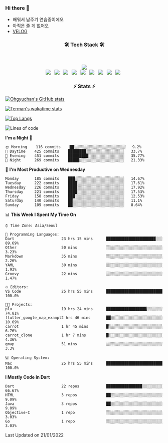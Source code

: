 <!--
**Ohgyuchan/Ohgyuchan** is a ✨ _special_ ✨ repository because its `README.md` (this file) appears on your GitHub profile.

Here are some ideas to get you started:

- 🔭 I’m currently working on ...
- 🌱 I’m currently learning ...
- 👯 I’m looking to collaborate on ...
- 🤔 I’m looking for help with ...
- 💬 Ask me about ...
- 📫 How to reach me: ...
- 😄 Pronouns: ...
- ⚡ Fun fact: ...
-->

### Hi there 👋
  * 배워서 남주기 연습중이에오
  * 아직은 줄 게 없어오
  * [VELOG](https://velog.io/@terman)



<h3 align="center"><b>🛠 Tech Stack 🛠</b></h3>
</br>

<p align="center">
<a href="https://hits.seeyoufarm.com"><img src="https://hits.seeyoufarm.com/api/count/incr/badge.svg?url=https%3A%2F%2Fgithub.com%2FOhgyuchan&count_bg=%2379C83D&title_bg=%23555555&icon=&icon_color=%23E7E7E7&title=visitors+%F0%9F%99%8C&edge_flat=false"/></a></br>
<img src="https://img.shields.io/badge/HTML5-E34F26?style=flat-square&logo=HTML5&logoColor=white"/></a> &nbsp
<img src="https://img.shields.io/badge/CSS3-1572B6?style=flat-square&logo=CSS3&logoColor=white"/></a> &nbsp
<!-- <img src="https://img.shields.io/badge/JavaScript-F7DF1E?style=flat-square&logo=JavaScript&logoColor=white"/></a> &nbsp -->
<!-- <img src="https://img.shields.io/badge/Node.js-339933?style=flat-square&logo=Node.js&logoColor=white"/></a> &nbsp -->
<img src="https://img.shields.io/badge/Android-3DDC84?style=flat-square&logo=Android&logoColor=white"/></a> &nbsp
<img src="https://img.shields.io/badge/Flutter-02569B?style=flat-square&logo=Flutter&logoColor=white"></a> &nbsp
<img src="https://img.shields.io/badge/Dart-0175C2?style=flat-square&logo=Dart&logoColor=white"></a> &nbsp
<img src="https://img.shields.io/badge/R-0175C2?style=flat-square&logo=R&logoColor=white"></a> &nbsp
<!-- <img src="https://img.shields.io/badge/MongoDB-47A248?style=flat-square&logo=MongoDB&logoColor=white"/></a> &nbsp -->
<!-- <img src="https://img.shields.io/badge/MySQL-4479A1?style=flat-square&logo=MySQL&logoColor=white"/></a> &nbsp -->
<img src="https://img.shields.io/badge/c++-00599C?style=flat-square&logo=c%2B%2B&logoColor=white"/></a> &nbsp 
<img src="https://img.shields.io/badge/github-181717?style=flat-squar&logo=github&logoColor=white"></a> &nbsp 
<img src="https://img.shields.io/badge/linux-FCC624?style=flat-squar&logo=linux&logoColor=black"></a> &nbsp 
<!-- <img src="https://img.shields.io/badge/Amazon AWS-232F3E?style=flat-square&logo=Amazon%20AWS&logoColor=white"/></a> &nbsp </p> -->

<h3 align="center"><b>⚡️ Stats ⚡️</b></h3>


[![Ohgyuchan's GitHub stats](https://github-readme-stats.vercel.app/api?username=Ohgyuchan&count_private=true&show_icons=true&theme=buefy)](https://github.com/Ohgyuchan/github-readme-stats)

[![Terman's wakatime stats](https://github-readme-stats.vercel.app/api/wakatime?username=@TermanOh&theme=buefy)](https://github.com/anuraghazra/github-readme-stats)

[![Top Langs](https://github-readme-stats.vercel.app/api/top-langs/?username=Ohgyuchan&layout=compact&count_private=true&show_icons=true&theme=buefy)](https://github.com/Ohgyuchan/github-readme-stats)
  
<!--START_SECTION:waka-->
![Lines of code](https://img.shields.io/badge/From%20Hello%20World%20I%27ve%20Written-90715%20lines%20of%20code-blue)

**I'm a Night 🦉** 

```text
🌞 Morning    116 commits    ██░░░░░░░░░░░░░░░░░░░░░░░   9.2% 
🌆 Daytime    425 commits    ████████░░░░░░░░░░░░░░░░░   33.7% 
🌃 Evening    451 commits    █████████░░░░░░░░░░░░░░░░   35.77% 
🌙 Night      269 commits    █████░░░░░░░░░░░░░░░░░░░░   21.33%

```
📅 **I'm Most Productive on Wednesday** 

```text
Monday       185 commits    ███░░░░░░░░░░░░░░░░░░░░░░   14.67% 
Tuesday      222 commits    ████░░░░░░░░░░░░░░░░░░░░░   17.61% 
Wednesday    226 commits    ████░░░░░░░░░░░░░░░░░░░░░   17.92% 
Thursday     221 commits    ████░░░░░░░░░░░░░░░░░░░░░   17.53% 
Friday       158 commits    ███░░░░░░░░░░░░░░░░░░░░░░   12.53% 
Saturday     140 commits    ██░░░░░░░░░░░░░░░░░░░░░░░   11.1% 
Sunday       109 commits    ██░░░░░░░░░░░░░░░░░░░░░░░   8.64%

```


📊 **This Week I Spent My Time On** 

```text
⌚︎ Time Zone: Asia/Seoul

💬 Programming Languages: 
Dart                     23 hrs 15 mins      ██████████████████████░░░   89.69% 
Other                    50 mins             ░░░░░░░░░░░░░░░░░░░░░░░░░   3.23% 
Markdown                 35 mins             ░░░░░░░░░░░░░░░░░░░░░░░░░   2.26% 
YAML                     30 mins             ░░░░░░░░░░░░░░░░░░░░░░░░░   1.93% 
Groovy                   22 mins             ░░░░░░░░░░░░░░░░░░░░░░░░░   1.47%

🔥 Editors: 
VS Code                  25 hrs 55 mins      █████████████████████████   100.0%

🐱‍💻 Projects: 
plu                      19 hrs 24 mins      ██████████████████░░░░░░░   74.81% 
flutter_google_map_exampl2 hrs 46 mins       ██░░░░░░░░░░░░░░░░░░░░░░░   10.69% 
carrot                   1 hr 45 mins        █░░░░░░░░░░░░░░░░░░░░░░░░   6.76% 
carrot_clone             1 hr 7 mins         █░░░░░░░░░░░░░░░░░░░░░░░░   4.36% 
gmap                     51 mins             ░░░░░░░░░░░░░░░░░░░░░░░░░   3.3%

💻 Operating System: 
Mac                      25 hrs 55 mins      █████████████████████████   100.0%

```

**I Mostly Code in Dart** 

```text
Dart                     22 repos            ████████████████░░░░░░░░░   66.67% 
HTML                     3 repos             ██░░░░░░░░░░░░░░░░░░░░░░░   9.09% 
Java                     3 repos             ██░░░░░░░░░░░░░░░░░░░░░░░   9.09% 
Objective-C              1 repo              ░░░░░░░░░░░░░░░░░░░░░░░░░   3.03% 
Go                       1 repo              ░░░░░░░░░░░░░░░░░░░░░░░░░   3.03%

```



 Last Updated on 21/01/2022
<!--END_SECTION:waka-->


